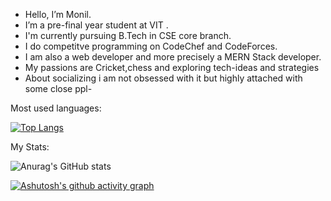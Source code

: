 - Hello, I’m Monil.
- I’m a pre-final year student at VIT .
- I'm currently pursuing B.Tech in CSE core branch.
- I do competitve programming on CodeChef and CodeForces.
- I am also a web developer and more precisely a MERN Stack developer.
- My passions are Cricket,chess and exploring tech-ideas and strategies
- About socializing i am not obsessed with it but highly attached with some close ppl-


Most used languages:

[![Top Langs](https://github-readme-stats.vercel.app/api/top-langs/?username=Monil-007&layout=compact)](https://github.com/anuraghazra/github-readme-stats)

My Stats:

![Anurag's GitHub stats](https://github-readme-stats.vercel.app/api?username=Monil-007&show_icons=true&theme=tokyonight)

[![Ashutosh's github activity graph](https://activity-graph.herokuapp.com/graph?username=Monil-007&theme=react-dark)](https://github.com/ashutosh00710/github-readme-activity-graph)
<!---
Monil-007/Monil-007 is a ✨ special ✨ repository because its `README.md` (this file) appears on your GitHub profile.
You can click the Preview link to take a look at your changes.
--->
